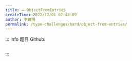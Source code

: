 ```yaml
---
title: ➖ ObjectFromEntries
createTime: 2022/12/01 07:48:09
author: 李嘉明
permalink: /type-challenges/hard/object-from-entries/
---
```


::: info 题目
Github: []()

```ts

```

:::
